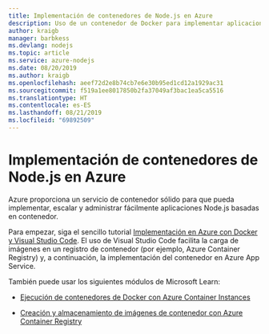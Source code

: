 ```yaml
---
title: Implementación de contenedores de Node.js en Azure
description: Uso de un contenedor de Docker para implementar aplicaciones web Node.js en Azure
author: kraigb
manager: barbkess
ms.devlang: nodejs
ms.topic: article
ms.service: azure-nodejs
ms.date: 08/20/2019
ms.author: kraigb
ms.openlocfilehash: aeef72d2e8b74cb7e6e30b95ed1cd12a1929ac31
ms.sourcegitcommit: f519a1ee8017850b2fa37049af3bac1ea5ca5516
ms.translationtype: HT
ms.contentlocale: es-ES
ms.lasthandoff: 08/21/2019
ms.locfileid: "69892509"
---
```

# <a name="how-to-deploy-nodejs-containers-to-azure"></a>Implementación de contenedores de Node.js en Azure

Azure proporciona un servicio de contenedor sólido para que pueda implementar, escalar y administrar fácilmente aplicaciones Node.js basadas en contenedor.

Para empezar, siga el sencillo tutorial [Implementación en Azure con Docker y Visual Studio Code](https://code.visualstudio.com/tutorials/docker-extension/getting-started). El uso de Visual Studio Code facilita la carga de imágenes en un registro de contenedor (por ejemplo, Azure Container Registry) y, a continuación, la implementación del contenedor en Azure App Service.

También puede usar los siguientes módulos de Microsoft Learn:

- [Ejecución de contenedores de Docker con Azure Container Instances](/learn/modules/run-docker-with-azure-container-instances/)

- [Creación y almacenamiento de imágenes de contenedor con Azure Container Registry](/learn/modules/build-and-store-container-images/)
